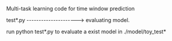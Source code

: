 Multi-task learning code for time window prediction

test*.py  ---------------------> evaluating model.

run python test*.py to evaluate a exist model in ./model/toy_test*